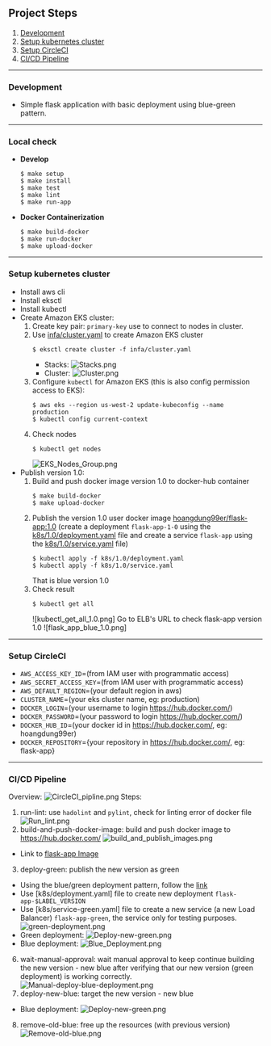 ## Project Steps

1. [Development](#development)
2. [Setup kubernetes cluster](#setup-kubernetes-cluster)
3. [Setup CircleCI](#setup-circleci)
4. [CI/CD Pipeline](#cicd-pipeline)

<hr>

### Development

- Simple flask application with basic deployment using blue-green pattern.

<hr>

### Local check
- **Develop**

  ```
  $ make setup
  $ make install
  $ make test
  $ make lint
  $ make run-app
  ```
- **Docker Containerization**
  ```
  $ make build-docker
  $ make run-docker
  $ make upload-docker
  ```
<hr>

### Setup kubernetes cluster
- Install aws cli
- Install eksctl
- Install kubectl
- Create Amazon EKS cluster:
  1. Create key pair: `primary-key` use to connect to nodes in cluster.
  2. Use [infa/cluster.yaml](./infa/cluster.yaml) to create Amazon EKS cluster
      ```
     $ eksctl create cluster -f infa/cluster.yaml
     ```
     - Stacks:
     ![Stacks.png](./screenshots/Stacks.png)
     - Cluster:
     ![Cluster.png](./screenshots/Cluster.png)
  3. Configure `kubectl` for Amazon EKS (this is also config permission access to EKS):
      ```
     $ aws eks --region us-west-2 update-kubeconfig --name production
     $ kubectl config current-context
      ```
  4. Check nodes
      ```
     $ kubectl get nodes
      ```
     ![EKS_Nodes_Group.png](./screenshots/EKS_Nodes_Group.png)
- Publish version 1.0:
  1. Build and push docker image version 1.0 to docker-hub container
     ```
     $ make build-docker
     $ make upload-docker
     ```
  2. Publish the version 1.0 user docker image [hoangdung99er/flask-app:1.0](https://hub.docker.com/layers/279736749/hoangdung99er/flask-app/1.0/images/sha256-82d6aff27b063a1ce530d2a12fa37763cb35901ff7a5b2309f6286f690dac9b5?context=repo) (create a deployment `flask-app-1-0` using the [k8s/1.0/deployment.yaml](./k8s/1.0/deployment.yaml) file and create a service `flask-app` using the [k8s/1.0/service.yaml](./k8s/1.0/service.yaml) file)
     ```
     $ kubectl apply -f k8s/1.0/deployment.yaml
     $ kubectl apply -f k8s/1.0/service.yaml
     ```
     That is blue version 1.0
  3. Check result
     ```
     $ kubectl get all
     ```
     ![kubectl_get_all_1.0.png]
     Go to ELB's URL to check flask-app version 1.0
     ![flask_app_blue_1.0.png]
<hr>

### Setup CircleCI
- `AWS_ACCESS_KEY_ID`=(from IAM user with programmatic access)
- `AWS_SECRET_ACCESS_KEY`=(from IAM user with programmatic access)
- `AWS_DEFAULT_REGION`=(your default region in aws)
- `CLUSTER_NAME`=(your eks cluster name, eg: production)
- `DOCKER_LOGIN`=(your username to login https://hub.docker.com/)
- `DOCKER_PASSWORD`=(your password to login https://hub.docker.com/)
- `DOCKER_HUB_ID`=(your docker id in https://hub.docker.com/, eg: hoangdung99er)
- `DOCKER_REPOSITORY`={your repository in https://hub.docker.com/, eg: flask-app}
<hr>

### CI/CD Pipeline
Overview:
![CircleCI_pipline.png](./screenshots/CircleCI_pipline.png)
Steps:
1. run-lint: use `hadolint` and `pylint`, check for linting error of docker file
  ![Run_lint.png](./screenshots/Run_lint.png)
2. build-and-push-docker-image: build and push docker image to https://hub.docker.com/
  ![build_and_publish_images.png](./screenshots/build_and_publish_images.png)
- Link to [flask-app Image](https://hub.docker.com/repository/docker/hoangdung99er/flask-app/general)
3. deploy-green: publish the new version as green
- Using the blue/green deployment pattern, follow the [link](https://docs.aws.amazon.com/whitepapers/latest/overview-deployment-options/bluegreen-deployments.html)
- Use [k8s/deployment.yaml] file to create new deployment `flask-app-$LABEL_VERSION`
- Use [k8s/service-green.yaml] file to create a new service (a new Load Balancer) `flask-app-green`, the service only for testing purposes.
  ![green-deployment.png](./screenshots/green-deployment.png)
- Green deployment:
  ![Deploy-new-green.png](./screenshots/Deploy-new-green.png)
- Blue deployment:
  ![Blue_Deployment.png](./screenshots/Blue_Deployment.png)
6. wait-manual-approval: wait manual approval to keep continue building the new version - new blue after verifying that our new version (green deployment) is working correctly.
   ![Manual-deploy-blue-deployment.png](./screenshots/Manual-deploy-blue-deployment.png)
7. deploy-new-blue: target the new version - new blue
- Blue deployment:
  ![Deploy-new-green.png](./screenshots/Deploy-new-green.png)
8. remove-old-blue: free up the resources (with previous version)
   ![Remove-old-blue.png](./screenshots/Remove-old-blue.png)